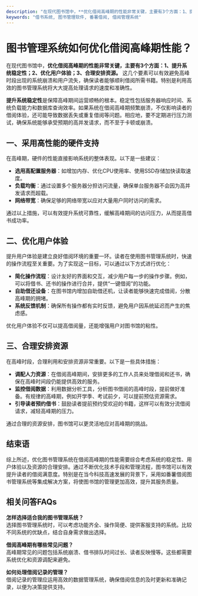 ```yaml
---
description: "在现代图书馆中，**优化借阅高峰期的性能非常关键，主要有3个方面：1、提升系统稳定性；2、优化用户体验；3、合理安排资源。** 这几个要素可以有效避免高峰时段出现的系统崩溃和用户流失，确保读者能够顺利借阅所需书籍。特别是利用高效的图书管理系统将大大提高处理请求的速度和准确性。"
keywords: "借书系统, 图书管理软件, 番薯借阅, 借阅管理系统"
---
```

# 图书管理系统如何优化借阅高峰期性能？

在现代图书馆中，**优化借阅高峰期的性能非常关键，主要有3个方面：1、提升系统稳定性；2、优化用户体验；3、合理安排资源。** 这几个要素可以有效避免高峰时段出现的系统崩溃和用户流失，确保读者能够顺利借阅所需书籍。特别是利用高效的图书管理系统将大大提高处理请求的速度和准确性。

**提升系统稳定性**是保障高峰期间运营顺畅的根本。稳定性包括服务器响应时间、系统负载能力和数据库查询效率。如果系统在借阅高峰期频繁崩溃，不仅影响读者的借阅体验，还可能导致数据丢失或重复借阅等问题。相应地，要不定期进行压力测试，确保系统能够承受预期的高并发请求，而不至于卡顿或崩溃。

## **一、采用高性能的硬件支持**

在高峰期，硬件的性能直接影响系统的整体表现。以下是一些建议：

- **选用高配置服务器**：如增加内存、优化CPU使用率、使用SSD存储加快读取速度。
- **负载均衡**：通过设置多个服务器分担访问流量，确保单台服务器不会因为高并发请求而超载。
- **网络带宽**：确保足够的网络带宽以应对大量用户同时访问的需求。

通过以上措施，可以有效提升系统可靠性，缓解高峰期间的访问压力，从而提高借书成功率。

## **二、优化用户体验**

提升用户体验是建立良好借阅环境的重要一环。读者在使用图书管理系统时，快速的操作流程至关重要。为了实现这一目标，可以通过以下方式进行优化：

- **简化操作流程**：设计友好的界面和交互，减少用户每一步的操作步骤。例如，可以将借书、还书的操作进行合并，提供“一键借阅”的功能。
- **自助借还设备**：在图书馆内增加自助借还机，让读者能够快速完成借阅，分散高峰期的拥堵。
- **系统反馈机制**：确保所有操作都有实时反馈，避免用户因系统延迟而产生的焦虑感。

优化用户体验不仅可以提高借阅量，还能增强用户对图书馆的粘性。

## **三、合理安排资源**

在高峰时段，合理利用和安排资源非常重要。以下是一些具体措施：

- **调配人力资源**：在借阅高峰期间，安排更多的工作人员来处理借阅和还书，确保在高峰时间段仍能提供高效的服务。
- **监控借阅数据**：利用数据分析工具，分析图书借阅的高峰时段，提前做好准备。有规律的高峰期，例如开学季、考试前夕，可以提前预估资源需求。
- **引导读者预约借书**：鼓励读者提前预约受欢迎的书籍，这样可以有效分流借阅请求，减轻高峰期的压力。

通过合理的资源安排，图书馆可以更灵活地应对高峰期的挑战。

## **结束语**

综上所述，优化图书管理系统在借阅高峰期的性能需要综合考虑系统的稳定性、用户体验以及资源的合理安排。通过不断优化技术手段和管理流程，图书馆可以有效提升读者的借阅满意度。特别是在当今科技高速发展的背景下，采用如番薯借阅图书管理系统等集成解决方案，将使图书馆的管理更加高效，提升其服务质量。

## 相关问答FAQs

**怎样选择适合我的图书管理系统？**  
选择图书管理系统时，可以考虑功能齐全、操作简便、提供客服支持的系统。比较不同系统的优缺点，结合自身需求做出选择。

**借阅高峰期有哪些常见问题？**  
高峰期常见的问题包括系统崩溃、借书排队时间过长、读者反映慢等。这些都需要系统优化和资源调配来避免。

**如何处理借阅记录的管理？**  
借阅记录的管理应运用高效的数据管理系统，确保借阅信息的及时更新和准确记录，以便为决策提供支持。
